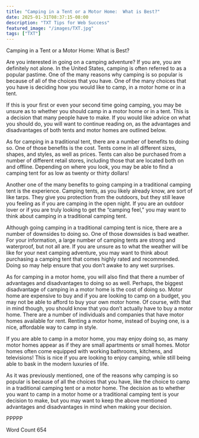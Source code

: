 ```yaml
---
title: "Camping in a Tent or a Motor Home:  What is Best?"
date: 2025-01-31T08:37:15-08:00
description: "TXT Tips for Web Success"
featured_image: "/images/TXT.jpg"
tags: ["TXT"]
---
```


Camping in a Tent or a Motor Home:  What is Best?

Are you interested in going on a camping adventure?  If you are, you are definitely not alone.  In the United States, camping is often referred to as a popular pastime.  One of the many reasons why camping is so popular is because of all of the choices that you have. One of the many choices that you have is deciding how you would like to camp, in a motor home or in a tent.

If this is your first or even your second time going camping, you may be unsure as to whether you should camp in a motor home or in a tent.  This is a decision that many people have to make.  If you would like advice on what you should do, you will want to continue reading on, as the advantages and disadvantages of both tents and motor homes are outlined below.

As for camping in a traditional tent, there are a number of benefits to doing so. One of those benefits is the cost.  Tents come in all different sizes, shapes, and styles, as well as prices.  Tents can also be purchased from a number of different retail stores, including those that are located both on and offline.  Depending on where you look, you may be able to find a camping tent for as low as twenty or thirty dollars!

Another one of the many benefits to going camping in a traditional camping tent is the experience.  Camping tents, as you likely already know, are sort of like tarps.  They give you protection from the outdoors, but they still leave you feeling as if you are camping in the open night.  If you are an outdoor lover or if you are truly looking to get the “camping feel,” you may want to think about camping in a traditional camping tent.

Although going camping in a traditional camping tent is nice, there are a number of downsides to doing so.  One of those downsides is bad weather.  For your information, a large number of camping tents are strong and waterproof, but not all are.  If you are unsure as to what the weather will be like for your next camping adventure, you may want to think about purchasing a camping tent that comes highly rated and recommended.  Doing so may help ensure that you don’t awake to any wet surprises.

As for camping in a motor home, you will also find that there a number of advantages and disadvantages to doing so as well.  Perhaps, the biggest disadvantage of camping in a motor home is the cost of doing so.  Motor home are expensive to buy and if you are looking to camp on a budget, you may not be able to afford to buy your own motor home.  Of course, with that in mind though, you should know that you don’t actually have to buy a motor home. There are a number of individuals and companies that have motor homes available for rent.  Renting a motor home, instead of buying one, is a nice, affordable way to camp in style. 

If you are able to camp in a motor home, you may enjoy doing so, as many motor homes appear as if they are small apartments or small homes.  Motor homes often come equipped with working bathrooms, kitchens, and televisions!  This is nice if you are looking to enjoy camping, while still being able to bask in the modern luxuries of life.

As it was previously mentioned, one of the reasons why camping is so popular is because of all the choices that you have, like the choice to camp in a traditional camping tent or a motor home.  The decision as to whether you want to camp in a motor home or a traditional camping tent is your decision to make, but you may want to keep the above mentioned advantages and disadvantages in mind when making your decision.

PPPPP

Word Count 654

